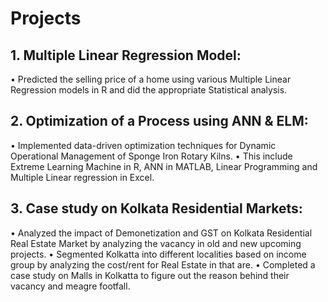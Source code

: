 # Projects
## 1. Multiple Linear Regression Model: 
• Predicted the selling price of a home using various Multiple Linear Regression models in R and did the appropriate Statistical analysis.  
## 2. Optimization of a Process using ANN & ELM: 
• Implemented data-driven optimization techniques for Dynamic Operational Management of Sponge Iron Rotary Kilns. 
• This include Extreme Learning Machine in R, ANN in MATLAB, Linear Programming and Multiple Linear regression in Excel.
## 3. Case study on Kolkata Residential Markets: 
• Analyzed the impact of Demonetization and GST on Kolkata Residential Real Estate Market by analyzing the vacancy in old and new upcoming projects.
• Segmented Kolkatta into different localities based on income group by analyzing the cost/rent for Real Estate in that are.
• Completed a case study on Malls in Kolkatta to figure out the reason behind their vacancy and meagre footfall.